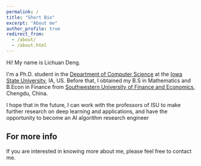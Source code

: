 ```yaml
---
permalink: /
title: "Short Bio"
excerpt: "About me"
author_profile: true
redirect_from: 
  - /about/
  - /about.html
---
```


Hi! My name is Lichuan Deng.

I'm a Ph.D. student in the [Department of Computer Science](https://www.cs.iastate.edu/) at the [Iowa State University](https://www.iastate.edu/), IA, US. Before that, I obtained my B.S in Mathematics and B.Econ in Finance from [Southwestern University of Finance and Economics](https://e.swufe.edu.cn/), Chengdu, China.

I hope that in the future, I can work with the professors of ISU to make further research on deep learning and applications, and have the opportunity to become an AI algorithm research engineer


    
For more info
------
If you are interested in knowing more about me, please feel free to contact me.

